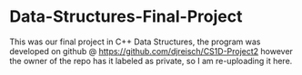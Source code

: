 # Data-Structures-Final-Project
This was our final project in C++ Data Structures, the program was developed on github @ https://github.com/djreisch/CS1D-Project2 however the owner of the repo has it labeled as private, so I am re-uploading it here.
